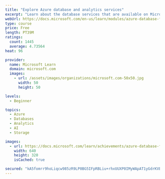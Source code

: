 ```yaml
---
title: "Explore Azure database and analytics services"
excerpt: "Learn about the database services that are available on Microsoft Azure, such as Azure Cosmos DB, Azure SQL, Azure Database for MySQL, Azure Database for PostgreSQL, as well as big data and analytics."
webUrl: https://docs.microsoft.com/en-us/learn/modules/azure-database-fundamentals/
type: course
price: Free
length: PT39M
ratings:
  count: 1445
  average: 4.73564
heat: 96

provider:
  name: Microsoft Learn
  domain: microsoft.com
  images:
    - url: /assets/images/organizations/microsoft.com-50x50.jpg
      width: 50
      height: 50

levels:
  - Beginner

topics:
  - Azure
  - Databases
  - Analytics
  - AI
  - Storage

images:
  - url: https://docs.microsoft.com/learn/achievements/azure-database-fundamentals-social.png
    width: 640
    height: 320
    isCached: true

secured: "kA5fomrr9hoLiqcw985zR9LP0BG5IFpRBLiu+rhxUUXP0IMyWApAT1yGdrKVBrXwHb1WaiwpcyiuLMxNwgckttMkAvcBD9lbUzxt7U/OtGYpIJHJgYNB5877yDJmbyQlbeW+e/kNZAugECp+M66nDKd2+DCYQA+AMcoQXMcRx2lm6qfSWI6NQnWC8zJYbFbUS/KiHP/DoXjubxNPfheK9xvD4XsQGU4bKilihYU0JPOulbBuxsFNQqZ0b6MHMtSCuybE/IgTLFv/BKHp6jTvxICvQuOug9LHfnRLBPjJAaFelBrUzIHIS79IV5xK6IOhTWyK+pc5t8ysI4HRo4b7qrZ8LUyXRwBAtoF2/3WwNq7Fp/rlAAn/XPCyhXbb7caz+44bJUVXXR0fueiGHf7BD3F7UIdRzlQb6Gi+3JFCdSc=;E6I5ASwHkTvmWsfSNHznIA=="
---
```


